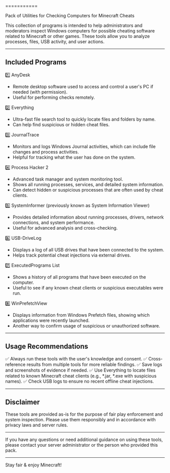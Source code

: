 ===========

Pack of Utilities for Checking Computers for Minecraft Cheats

This collection of programs is intended to help administrators and moderators inspect Windows computers for possible cheating software related to Minecraft or other games. These tools allow you to analyze processes, files, USB activity, and user actions.

-------------------------------------
Included Programs
-------------------------------------

1️⃣ AnyDesk
- Remote desktop software used to access and control a user's PC if needed (with permission).
- Useful for performing checks remotely.

2️⃣ Everything
- Ultra-fast file search tool to quickly locate files and folders by name.
- Can help find suspicious or hidden cheat files.

3️⃣ JournalTrace
- Monitors and logs Windows Journal activities, which can include file changes and process activities.
- Helpful for tracking what the user has done on the system.

4️⃣ Process Hacker 2
- Advanced task manager and system monitoring tool.
- Shows all running processes, services, and detailed system information.
- Can detect hidden or suspicious processes that are often used by cheat clients.

5️⃣ SystemInformer (previously known as System Information Viewer)
- Provides detailed information about running processes, drivers, network connections, and system performance.
- Useful for advanced analysis and cross-checking.

6️⃣ USB-DriveLog
- Displays a log of all USB drives that have been connected to the system.
- Helps track potential cheat injections via external drives.

7️⃣ ExecutedPrograms List
- Shows a history of all programs that have been executed on the computer.
- Useful to see if any known cheat clients or suspicious executables were run.

8️⃣ WinPrefetchView
- Displays information from Windows Prefetch files, showing which applications were recently launched.
- Another way to confirm usage of suspicious or unauthorized software.

-------------------------------------
Usage Recommendations
-------------------------------------

✅ Always run these tools with the user's knowledge and consent.
✅ Cross-reference results from multiple tools for more reliable findings.
✅ Save logs and screenshots of evidence if needed.
✅ Use Everything to locate files related to known Minecraft cheat clients (e.g., *.jar, *.exe with suspicious names).
✅ Check USB logs to ensure no recent offline cheat injections.

-------------------------------------
Disclaimer
-------------------------------------

These tools are provided as-is for the purpose of fair play enforcement and system inspection. Please use them responsibly and in accordance with privacy laws and server rules.

-------------------------------------

If you have any questions or need additional guidance on using these tools, please contact your server administrator or the person who provided this pack.

-------------------------------------

Stay fair & enjoy Minecraft!
